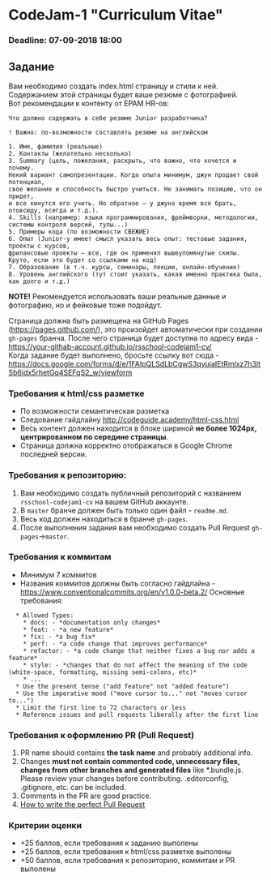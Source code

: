 # CodeJam-1 "Curriculum Vitae"

### Deadline: 07-09-2018 18:00

## Задание 
Вам необходимо создать index.html страницу и стили к ней.
Содержанием этой страницы будет ваше резюме с фотографией.  
Вот рекомендации к контенту от EPAM HR-ов:
```
Что должно содержать в себе резюме Junior разработчика?
 
! Важно: по-возможности составлять резюме на английском

1. Имя, фамилия (реальные)
2. Контакты (желательно несколько)
3. Summary (цель, пожелания, раскрыть, что важно, что хочется и почему. 
Некий вариант самопрезентации. Когда опыта минимум, джун продает свой потенциал, 
свое желание и способность быстро учиться. Не занимать позицию, что он придет, 
и все кинутся его учить. Но обратное – у джуна время все брать, отовсюду, всегда и т.д.).
4. Skills (например: языки программирования, фреймворки, методологии, системы контроля версий, тулы...)
5. Примеры кода (по возможности СВЕЖИЕ)
6. Опыт (Junior-у имеет смысл указать весь опыт: тестовые задания, проекты с курсов,
фрилансовые проекты – все, где он применял вышеупомянутые скилы. 
Круто, если это будет со ссылками на код)
7. Образование (в т.ч. курсы, семинары, лекции, онлайн-обучение)
8. Уровень английского (тут стоит указать, какая именно практика была, как долго и т.д.)
```
**NOTE!** Рекомендуется использовать ваши реальные данные и фотографию, но и фейковые тоже подойдут. 

Страница должна быть размещена на GitHub Pages (https://pages.github.com/), это произойдет автоматически при создании `gh-pages` бранча. После чего страница будет доступна по адресу вида - https://your-githab-account.github.io/rsschool-codejam1-cv/  
Когда задание будет выполнено, бросьте ссылку  вот сюда - https://docs.google.com/forms/d/e/1FAIpQLSdLbCgwS3qyujaIEtRmlxz7h3ltSb6idx5rhetGq4SEFqS2_w/viewform

### Требования к html/css разметке
- По возможности семантическая разметка
- Следование гайдлайну http://codeguide.academy/html-css.html
- Весь контент должен находится в блоке шириной **не более 1024px, центрированном по середине страницы**.
- Страница должна корректно отображаться в Google Chrome последней версии.

### Требования к репозиторию: 
1. Вам необходимо создать публичный репозиторий c названием  `rsschool-codejam1-cv` на вашем GitHub аккаунте.
2. В `master` бранче должен быть только один файл - `readme.md`. 
3. Весь код должен находиться в бранче `gh-pages`. 
4. После выполнения задания вам необходимо создать Pull Request `gh-pages`->`master`.

### Требования к коммитам
- Минимум 7 коммитов
- Названия коммитов должны быть согласно гайдлайна - https://www.conventionalcommits.org/en/v1.0.0-beta.2/ 
Основные требования:
```
  * Allowed Types:
    * docs: - *documentation only changes*
    * feat: - *a new feature*
    * fix: - *a bug fix*
    * perf: - *a code change that improves performance*
    * refactor: - *a code change that neither fixes a bug nor adds a feature*
    * style: - *сhanges that do not affect the meaning of the code (white-space, formatting, missing semi-colons, etc)*
    * ...
  * Use the present tense ("add feature" not "added feature")
  * Use the imperative mood ("move cursor to..." not "moves cursor to...")
  * Limit the first line to 72 characters or less
  * Reference issues and pull requests liberally after the first line
```

### Требования к оформлению PR (Pull Request)
1. PR name should contains **the task name** and probably additional info.
2. Changes **must not contain commented code, unnecessary files, changes from other branches and generated files** like *.bundle.js. Please review your changes before contributing. .editorconfig, .gitignore, etc. can be included.
3. Comments in the PR are good practice.
4. [How to write the perfect Pull Request](https://github.com/blog/1943-how-to-write-the-perfect-pull-request)

### Критерии оценки
- +25 баллов, если требования к заданию выполены
- +25 баллов, если требования к html/css разметке выполены
- +50 баллов, если требования к репозиторию, коммитам и PR выполены
